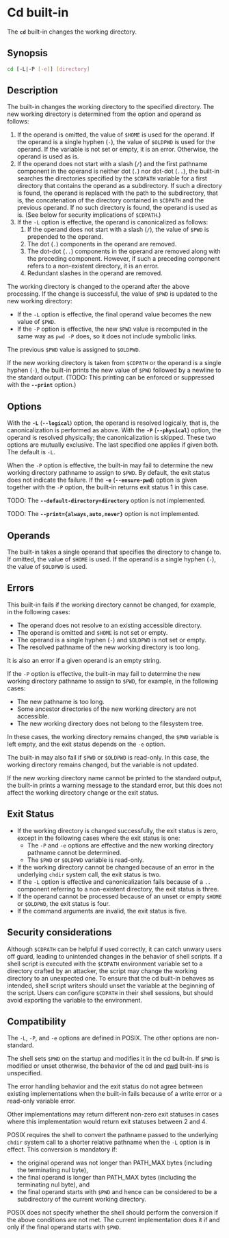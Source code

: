 # Cd built-in

The **`cd`** built-in changes the working directory.

## Synopsis

```sh
cd [-L|-P [-e]] [directory]
```

## Description

The built-in changes the working directory to the specified directory. The
new working directory is determined from the option and operand as follows:

1. If the operand is omitted, the value of `$HOME` is used for the operand.
   If the operand is a single hyphen (`-`), the value of `$OLDPWD` is used
   for the operand. If the variable is not set or empty, it is an error.
   Otherwise, the operand is used as is.
2. If the operand does not start with a slash (`/`) and the first pathname
   component in the operand is neither dot (`.`) nor dot-dot (`..`), the
   built-in searches the directories specified by the `$CDPATH` variable for
   a first directory that contains the operand as a subdirectory.
   If such a directory is found, the operand is replaced with the path to
   the subdirectory, that is, the concatenation of the directory contained
   in `$CDPATH` and the previous operand.
   If no such directory is found, the operand is used as is.
   (See below for security implications of `$CDPATH`.)
3. If the `-L` option is effective, the operand is canonicalized as follows:
    1. If the operand does not start with a slash (`/`), the value of `$PWD`
       is prepended to the operand.
    2. The dot (`.`) components in the operand are removed.
    3. The dot-dot (`..`) components in the operand are removed along with
       the preceding component. However, if such a preceding component
       refers to a non-existent directory, it is an error.
    4. Redundant slashes in the operand are removed.

The working directory is changed to the operand after the above processing.
If the change is successful, the value of `$PWD` is updated to the new
working directory:

- If the `-L` option is effective, the final operand value becomes the new
  value of `$PWD`.
- If the `-P` option is effective, the new `$PWD` value is recomputed in the
  same way as `pwd -P` does, so it does not include symbolic links.

The previous `$PWD` value is assigned to `$OLDPWD`.

If the new working directory is taken from `$CDPATH` or the operand is a
single hyphen (`-`), the built-in prints the new value of `$PWD` followed by
a newline to the standard output. (TODO: This printing can be enforced or
suppressed with the **`--print`** option.)

## Options

With the **`-L`** (**`--logical`**) option, the operand is resolved
logically, that is, the canonicalization is performed as above. With the
**`-P`** (**`--physical`**) option, the operand is resolved physically; the
canonicalization is skipped.
These two options are mutually exclusive. The last specified one applies if
given both. The default is `-L`.

When the `-P` option is effective, the built-in may fail to determine the
new working directory pathname to assign to `$PWD`. By default, the exit
status does not indicate the failure. If the **`-e`** (**`--ensure-pwd`**)
option is given together with the `-P` option, the built-in returns exit
status 1 in this case.

TODO: The **`--default-directory=directory`** option is not implemented.

TODO: The **`--print={always,auto,never}`** option is not implemented.

## Operands

The built-in takes a single operand that specifies the directory to change
to. If omitted, the value of `$HOME` is used. If the operand is a single
hyphen (`-`), the value of `$OLDPWD` is used.

## Errors

This built-in fails if the working directory cannot be changed, for example,
in the following cases:

- The operand does not resolve to an existing accessible directory.
- The operand is omitted and `$HOME` is not set or empty.
- The operand is a single hyphen (`-`) and `$OLDPWD` is not set or empty.
- The resolved pathname of the new working directory is too long.

It is also an error if a given operand is an empty string.

If the `-P` option is effective, the built-in may fail to determine the
new working directory pathname to assign to `$PWD`, for example, in the
following cases:

- The new pathname is too long.
- Some ancestor directories of the new working directory are not accessible.
- The new working directory does not belong to the filesystem tree.

In these cases, the working directory remains changed, the `$PWD` variable
is left empty, and the exit status depends on the `-e` option.

The built-in may also fail if `$PWD` or `$OLDPWD` is read-only. In this case,
the working directory remains changed, but the variable is not updated.

If the new working directory name cannot be printed to the standard output,
the built-in prints a warning message to the standard error, but this does
not affect the working directory change or the exit status.

## Exit Status

- If the working directory is changed successfully, the exit status is zero,
  except in the following cases where the exit status is one:
    - The `-P` and `-e` options are effective and the new working directory
    pathname cannot be determined.
    - The `$PWD` or `$OLDPWD` variable is read-only.
- If the working directory cannot be changed because of an error in the
  underlying `chdir` system call, the exit status is two.
- If the `-L` option is effective and canonicalization fails because of a
  `..` component referring to a non-existent directory, the exit status is
  three.
- If the operand cannot be processed because of an unset or empty `$HOME` or
  `$OLDPWD`, the exit status is four.
- If the command arguments are invalid, the exit status is five.

## Security considerations

Although `$CDPATH` can be helpful if used correctly, it can catch unwary
users off guard, leading to unintended changes in the behavior of shell
scripts. If a shell script is executed with the `$CDPATH` environment
variable set to a directory crafted by an attacker, the script may change
the working directory to an unexpected one. To ensure that the cd built-in
behaves as intended, shell script writers should unset the variable at the
beginning of the script. Users can configure `$CDPATH` in their shell
sessions, but should avoid exporting the variable to the environment.

## Compatibility

The `-L`, `-P`, and `-e` options are defined in POSIX. The other options are
non-standard.

The shell sets `$PWD` on the startup and modifies it in the cd built-in.
If `$PWD` is modified or unset otherwise, the behavior of the cd and
[pwd](crate::pwd) built-ins is unspecified.

The error handling behavior and the exit status do not agree between
existing implementations when the built-in fails because of a write error or
a read-only variable error.

Other implementations may return different non-zero exit statuses in cases
where this implementation would return exit statuses between 2 and 4.

POSIX requires the shell to convert the pathname passed to the underlying
`chdir` system call to a shorter relative pathname when the `-L` option is
in effect. This conversion is mandatory if:

- the original operand was not longer than PATH_MAX bytes (including the
  terminating nul byte),
- the final operand is longer than PATH_MAX bytes (including the terminating
  nul byte), and
- the final operand starts with `$PWD` and hence can be considered to be a
  subdirectory of the current working directory.

POSIX does not specify whether the shell should perform the conversion if
the above conditions are not met. The current implementation does it if and
only if the final operand starts with `$PWD`.
